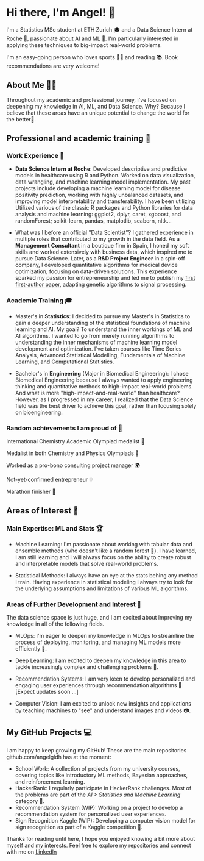 # Hi there, I'm Angel! 👋
I'm a Statistics MSc student at ETH Zurich 🎓 and a Data Science Intern at Roche 💼, passionate about AI and ML 🤖. I'm particularly interested in applying these techniques to big-impact real-world problems. 

I'm an easy-going person who loves sports 🏃‍♂️ and reading 📚. Book recommendations are very welcome!

## About Me 🙋‍♂️
Throughout my academic and professional journey, I've focused on deepening my knowledge in AI, ML, and Data Science. Why? Because I believe that these areas have an unique potential to change the world for the better🌱.

## Professional and academic training 🚀
### Work Experience 💼
- **Data Science Intern at Roche**: 
Developed descriptive and predictive models in healthcare using R and Python. Worked on data visualization, data wrangling, and machine learning model implementation. 
My past projects include developing a machine learning model for disease positivity prediction, working with highly unbalanced datasets, and improving model interpretability and transferability. 
I have been utilizing Utilized various of the classic R packages and Python libraries for data analysis and machine learning: ggplot2, dplyr, caret, xgboost, and randomForest; scikit-learn, pandas, matplotlib, seaborn, nltk...

- What was I before an official "Data Scientist"?
I gathered experience in multiple roles that contributed to my growth in the data field. As a **Management Consultant** in a boutique firm in Spain, I honed my soft skills and worked extensively with business data, which inspired me to pursue Data Science. Later, as a **R&D Project Engineer** in a spin-off company, I developed quantitative algorithms for medical device optimization, focusing on data-driven solutions. This experience sparked my passion for entrepreneurship and led me to publish my [first first-author paper](https://opg.optica.org/ao/viewmedia.cfm?uri=ao-61-27-8091), adapting genetic algorithms to signal processing.

### Academic Training 🎓
- Master's in **Statistics**: I decided to pursue my Master's in Statistics to gain a deeper understanding of the statistical foundations of machine learning and AI. My goal? To understand the inner workings of ML and AI algorithms. I wanted to go from merely running algorithms to understanding the inner mechanisms of machine learning model development and optimization. I´ve taken courses like Time Series Analysis, Advanced Statistical Modelling, Fundamentals of Machine Learning, and Computational Statistics.

- Bachelor's in **Engineering** (Major in Biomedical Engineering): I chose Biomedical Engineering because I always wanted to apply engineering thinking and quantitative methods to high-impact real-world problems. And what is more "high-impact-and-real-world" than healthcare? However, as I progressed in my career, I realized that the Data Science field was the best driver to achieve this goal, rather than focusing solely on bioengineering.


### Random achievements I am proud of 🌟

International Chemistry Academic Olympiad medalist 🥇

Medalist in both Chemistry and Physics Olympiads 🏅

Worked as a pro-bono consulting project manager 🌍

Not-yet-confirmed entrepreneur 💡

Marathon finisher 🏃‍


## Areas of Interest 🎯
### Main Expertise: ML and Stats 🏆
- Machine Learning: I'm passionate about working with tabular data and ensemble methods (who doesn't like a random forest 🌲). I have learned, I am still learning and I will always focus on the ability to create robust and interpretable models that solve real-world problems.

- Statistical Methods: I always have an eye at the stats behing any method I train. Having experience in statistical modeling I always try to look for the underlying assumptions and limitations of various ML algorithms. 

### Areas of Further Development and Interest 🚀
The data science space is just huge, and I am excited about improving my knowledge in all of the following fields.

- MLOps: I'm eager to deepen my knowledge in MLOps to streamline the process of deploying, monitoring, and managing ML models more efficiently 🔄.

- Deep Learning: I am excited to deepen my knowledge in this area to tackle increasingly complex and challenging problems 🧠.

- Recommendation Systems: I am very keen to develop personalized and engaging user experiences through recommendation algorithms 🎯 [Expect updates soon ...]

- Computer Vision: I am excited to unlock new insights and applications by teaching machines to "see" and understand images and videos 📷.

## My GitHub Projects 💻
I am happy to keep growing my GitHub! These are the main repositories github.com/angelgldh has at the moment:

- School Work: A collection of projects from my university courses, covering topics like introductory ML methods, Bayesian approaches, and reinforcement learning.
- HackerRank: I regularly participate in HackerRank challenges. Most of the problems are part of the *AI > Statistics and Machine Learning* category 🧩.
- Recommendation System (WIP): Working on a project to develop a recommendation system for personalized user experiences.
- Sign Recognition Kaggle (WIP): Developing a computer vision model for sign recognition as part of a Kaggle competition 🚦.

Thanks for reading until here, I hope you enjoyed knowing a bit more about myself and my interests. Feel free to explore my repositories and connect with me on [LinkedIn](inkedin.com/in/angel-garcia-lopez-de-haro/)


<!--
**angelgldh/angelgldh** is a ✨ _special_ ✨ repository because its `README.md` (this file) appears on your GitHub profile.

Here are some ideas to get you started:

- 🔭 I’m currently working on ...
- 🌱 I’m currently learning ...
- 👯 I’m looking to collaborate on ...
- 🤔 I’m looking for help with ...
- 💬 Ask me about ...
- 📫 How to reach me: ...
- 😄 Pronouns: ...
- ⚡ Fun fact: ...
-->
